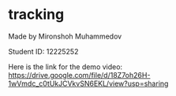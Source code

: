 # tracking

Made by Mironshoh Muhammedov

Student ID: 12225252

Here is the link for the demo video:
https://drive.google.com/file/d/18Z7oh26H-1wVmdc_c0tUkJCVkvSN6EKL/view?usp=sharing

